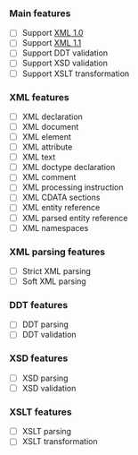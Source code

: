 ### Main features

- [ ] Support [XML 1.0](https://www.w3.org/TR/xml/)
- [ ] Support [XML 1.1](https://www.w3.org/TR/xml11/)
- [ ] Support DDT validation
- [ ] Support XSD validation
- [ ] Support XSLT transformation

### XML features

- [ ] XML declaration
- [ ] XML document
- [ ] XML element
- [ ] XML attribute
- [ ] XML text
- [ ] XML doctype declaration
- [ ] XML comment
- [ ] XML processing instruction
- [ ] XML CDATA sections
- [ ] XML entity reference
- [ ] XML parsed entity reference
- [ ] XML namespaces

### XML parsing features

- [ ] Strict XML parsing
- [ ] Soft XML parsing

### DDT features

- [ ] DDT parsing
- [ ] DDT validation

### XSD features

- [ ] XSD parsing
- [ ] XSD validation

### XSLT features

- [ ] XSLT parsing
- [ ] XSLT transformation
